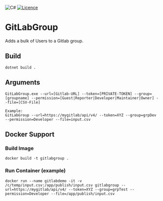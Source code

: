 ![C#](https://img.shields.io/badge/c%23-%23239120.svg?style=for-the-badge&logo=csharp&logoColor=white) [![Licence](https://img.shields.io/github/license/Ileriayo/markdown-badges?style=for-the-badge)](./LICENSE)

# GitLabGroup

Adds a bulk of Users to a Gitlab group.

## Build
```
dotnet build .
```

## Arguments
```
GitLabGroup.exe --url=[Gitlab-URL] --token=[PRIVATE-TOKEN] --group=[groupname] --permission=[Guest|Reporter|Developer|Maintainer|Owner] --file=[CSV-File]

Example:
GitLabGroup --url=https://mygitlab/api/v4/ --token=XYZ --group=grpDev --permission=Developer --file=input.csv
```

## Docker Support

### Build Image
```
docker build -t gitlabgroup .
```

### Run Container (example)
```
docker run --name gitlabdemo -it -v /c/temp/input.csv:/app/publish/input.csv gitlabgroup --url=https://mygitlab/api/v4/ --token=XYZ --group=grpTest --permission=Developer --file=/app/publish/input.csv
```
